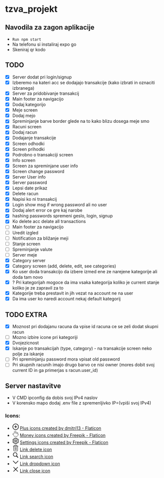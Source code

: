 # tzva_projekt

## Navodila za zagon aplikacije
- ``` Run npm start ``` 
- Na telefonu si instaliraj expo go
- Skeniraj qr kodo

## TODO

- [x] Server dodat pri login/signup
- [x] Izberemo na kateri acc se dodajajo transakcije (kako izbrati in oznaciti izbranega)
- [x] Server za pridobivanje transakcij
- [x] Main footer za navigacijo
- [x] Dodaj kategorijo 
- [x] Meje screen
- [x] Dodaj mejo
- [x] Spreminjanje barve border glede na to kako blizu dosega meje smo
- [x] Racuni screen
- [x] Dodaj racun
- [x] Dodajanje transakcije
- [x] Screen odhodki
- [x] Screen prihodki
- [x] Podrobno o transakciji screen
- [x] Info screen
- [x] Screen za spreminjane user info
- [x] Screen change password
- [x] Server User info
- [x] Server password
- [x] Lepsi date prikaz
- [x] Delete racun
- [x] Napisi ko ni transakcij
- [x] Login show msg if wrong password ali no user
- [x] Dodaj alert error ce gre kaj narobe
- [x] hashing passwords spremeni geslo, login, signup 
- [x] Ko delete acc delate all transactions 
- [ ] Main footer za navigacijo
- [ ] Uredit izgled
- [ ] Notification za  bližanje meji
- [ ] Stanje screen
- [ ] Spreminjanje valute
- [ ] Server meje
- [x] Category server
- [x] Category screen (add, delete, edit, see categories)
- [x] Ko user doda transakcijo da izbere izmed ene ze narejene kategorije ali doda tam novo
- [x] ? Pri kategorijah mogoce da ima vsaka kategorija koliko je current stanje koliko je ze zapravil za to
- [x] Kategorije treba prestavit in jih vezat na account ne na user
- [x] Da ima user ko naredi account nekaj default kategorij

## TODO EXTRA
- [x] Moznost pri dodajanu racuna da vpise id racuna ce se zeli dodat skupni racun
- [ ] Mozno izbire icone pri kategoriji
- [x] Dvojezicnost
- [x] Iskanje po transakcijah (type, category) - na transakcije screen neko polje za iskanje
- [ ] Pri spreminjanju password mora vpisat old password
- [ ] Pri skupnih racunih imajo drugo barvo ce nisi owner (mores dobit svoj current ID in ga primerjas s racun.user_id)

## Server nastavitve
- V CMD ipconfig da dobis svoj IPv4 naslov
- V korensko mapo dodaj .env file z spremenljivko IP=(vpiši svoj IPv4)

### Icons:
- <img src="/assets/add.png" alt="Add icon" width="20" height="20" /> <a href="https://www.flaticon.com/free-icons/plus" title="plus icons">Plus icons created by dmitri13 - Flaticon</a>
- <img src="/assets/piggy-bank.png" alt="Piggy bank icon" width="20" height="20" /> <a href="https://www.flaticon.com/free-icons/money" title="money icons">Money icons created by Freepik - Flaticon</a>
- <img src="/assets/setting.png" alt="Settings icon" width="20" height="20" /> <a href="https://www.flaticon.com/free-icons/settings" title="settings icons">Settings icons created by Freepik - Flaticon</a>
- <img src="/assets/delete.png" alt="Settings icon" width="20" height="20" /> <a href="https://www.flaticon.com/free-icon/delete_1214428?term=delete&page=1&position=1&origin=search&related_id=1214428" title="delete icons">Link delete icon</a> 
- <img src="/assets/search.png" alt="Search icon" width="20" height="20" /> <a href="https://icons8.com/icon/7695/search" title="search icons">Link search icon</a> 
- <img src="/assets/dropdown.png" alt="Dropdown icon" width="20" height="20" /> <a href="https://icons8.com/icon/39786/expand-arrow" title="dropdown icons">Link dropdown icon</a> 
- <img src="/assets/close.png" alt="Close icon" width="20" height="20" /> <a href="https://icons8.com/icon/8112/close" title="close icons">Link close icon</a> 



